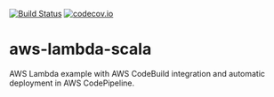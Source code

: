 [![Build Status](https://travis-ci.org/ElisaBaum/aws-lambda-scala.png?branch=master)](https://travis-ci.org/ElisaBaum/aws-lambda-scala)
[![codecov.io](https://codecov.io/github/ElisaBaum/aws-lambda-scala/coverage.svg?branch=master)](https://codecov.io/github/ElisaBaum/aws-lambda-scala)

# aws-lambda-scala

AWS Lambda example with AWS CodeBuild integration and automatic deployment in AWS CodePipeline.
